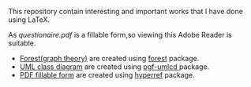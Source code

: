 This repository contain interesting and important works that I have done using LaTeX.


As *questionaire.pdf* is a fillable form,so viewing this Adobe Reader is suitable.

* [Forest(graph theory)](https://github.com/al2helal/LaTeX_Work/blob/master/Tree/tree.pdf) are created using [forest](http://mirrors.ibiblio.org/CTAN/graphics/pgf/contrib/forest/forest-doc.pdf) package.
* [UML class diagram](https://github.com/al2helal/LaTeX_Work/blob/master/UML/class_diagram_task3.pdf) are created using [pgf-umlcd ](http://mirror.utexas.edu/ctan/graphics/pgf/contrib/pgf-umlcd/pgf-umlcd-manual.pdf) package.
* [PDF fillable form](https://github.com/al2helal/LaTeX_Work/blob/master/questionaire.pdf) are created using [hyperref](http://mirrors.ibiblio.org/CTAN/macros/latex/contrib/hyperref/doc/manual.pdf) package. 
